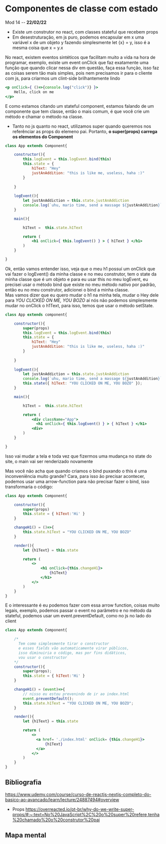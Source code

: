 # Componentes de classe com estado

Mod 14 -- **22/02/22**

* Existe um construtor no react, com classes stateful que recebem props
* Em desestruturação, em js puro, podemos encapsular em x uma variável x de um objeto y fazendo simplesmente let {x} = y, isso é a mesma coisa que x = y.x

No react, existem eventos sintéticos que facilitam muito a vida na hora de programar, exemplo, existe um event onClick que faz exatamente uma função que quando clicar nessa div em questão, faça essa função, isso faz as coisas serem tão mais simples, pois nem precisamos ir para o cliente com js, para criarmos um clint-side brilhantemente lindo
  
~~~jsx
<p onClick={ ()=>{console.log("click")} }>
    Hello, click on me
</p>
~~~

E como estamos citando um stateful component, estamos falando de um componente que tem classe, então o mais comum, é que você crie um método e chamar o método na classe.

* Tanto no js quanto no react, utilizamos super quando queremos nos referênciar as props do elemeno pai. Portanto, **o super(props) carrega os elementos do Component**

~~~jsx
class App extends Component{

    constructor(){
        this.logEvent = this.logEvent.bind(this)
        this.state = {
            h1Text: "Hey"
            justAnAddition: "this is like me, useless, haha :)"
        }
        
    }
    
    logEvent(){
        let justAnAddiction = this.state.justAnAddiction
        console.log(`uhu, mario time, send a massage ${justAnAddition}`)
    }

    main(){

        h1Text =  this.state.h1Text

        return (
            <h1 onClick={ this.logEvent() } > { h1Text } </h1>
        )
    }

}
~~~

Ok, então vamos entender isso, veja que o meu h1 possuí um onClick que vai fazer o logEvent() da minha classe e no meu construtor, tem o state da minha classe que é um objeto e para eu usar this no meu logEvent, eu precisei usar o método bind que existe no meu método nativo por padrão, então eu no meu construtor, adicionei o bind a minha classe.  
Mas vamos dizer que eu quero mudar o h1 na minha tela, mudar o Hey dele para *YOU CLICKED ON ME, YOU BOZO* aí nós não podemos simplesmente mudar no onClick o h1Text, para isso, temos que usar o método setState.

~~~jsx
class App extends component{

    constructor(){
        super(props)
        this.logEvent = this.logEvent.bind(this)
        this.state = {
            h1Text: "Hey"
            justAnAddition: "this is like me, useless, haha :)"
        }
        
    }
    
    logEvent(){
        let justAnAddiction = this.state.justAnAddiction
        console.log(`uhu, mario time, send a massage ${justAnAddition}`)
        this.state({ h1Text: "YOU CLICKED ON ME, YOU BOZO" });
    }

    main(){

        h1Text =  this.state.h1Text

        return (
            <div className="App">
              <h1 onClick={ this.logEvent() } > { h1Text } </h1>
            <div>
        )
    }

}
~~~

Isso vai mudar a tela e toda vez que fizermos uma mudança no state do site, o main vai ser renderizado novamente

Mas você não acha que quando criamos o bind puxando o this é uma inconveniência muito grande? Cara, para isso ão precisar acontecer, podemos usar uma arrow-function para não precisar fazer o bind, isso transformaria o código:

~~~jsx
class App extends Component{

    constructor(){
        super(props)
        this.state = { h1Text:'Hi' }
    }

    changeH1() = ()=>{
        this.state.h1Text = "YOU CLICKED ON ME, YOU BOZO"
    }

    render(){
        let {h1Text} = this.state

        return (
            <>
                <h1 onClick={this.changeH1}>
                    {h1Text}
                </h1>
            </>
        )
    }
}
~~~

E o interessante é eu podemos fazer com essa arrow function, coisas muito legais, exemplo, podemos passar o event no parâmetro e no método da stateful, podemos usar um event.preventDefault, como no js no lado do client

~~~jsx
class App extends Component{

    /* 
      Tem como simplesmente tirar o constructor 
      e esses fields vão automaticamente virar públicos,
      isso diminuiria o código, mas por fins didáticos,
      vou usar o constructor
    */
    constructor(){
        super(props);
        this.state = { h1Text:'Hi' }
    }

    changeH1() = (event)=>{
        // nisso eu estou prevenindo de ir ao index.html
        event.preventDefault();
        this.state.h1Text = "YOU CLICKED ON ME, YOU BOZO";
    }

    render(){
        let {h1Text} = this.state

        return (
            <>
              <a href= './index.html' onClick= {this.changeH1}> 
                  {h1Text}
              </a>
            </>
        )
    }
}
~~~

## Bibliografia

https://www.udemy.com/course/curso-de-reactjs-nextjs-completo-do-basico-ao-avancado/learn/lecture/24887494#overview

* Props
https://overreacted.io/pt-br/why-do-we-write-super-props/#:~:text=No%20JavaScript%2C%20o%20super%20refere,tenha%20chamado%20o%20construtor%20pai

## Mapa mental
